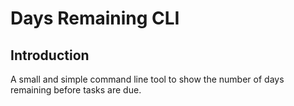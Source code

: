 # Days Remaining CLI

## Introduction

A small and simple command line tool to show the number of days remaining before tasks are due.